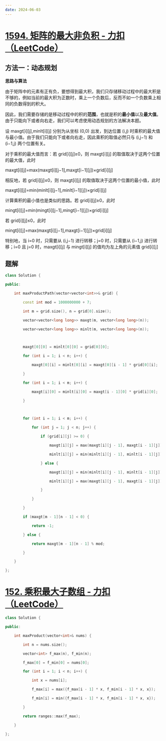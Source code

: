 ```yaml
---
date: 2024-06-03
---
```

# [1594. 矩阵的最大非负积 - 力扣（LeetCode）](https://leetcode.cn/problems/maximum-non-negative-product-in-a-matrix/solutions/440336/ju-zhen-de-zui-da-fei-fu-ji-by-leetcode-solution/)

## 方法一：动态规划

**思路与算法**

由于矩阵中的元素有正有负，要想得到最大积，我们只存储移动过程中的最大积是不够的，例如当前的最大积为正数时，乘上一个负数后，反而不如一个负数乘上相同的负数得到的积大。

因此，我们需要存储的是移动过程中的积的**范围**，也就是积的**最小值**以及**最大值**。由于只能向下或者向右走，我们可以考虑使用动态规划的方法解决本题。

设 maxgt\[i\]\[j\],minlt\[i\]\[j\] 分别为从坐标 (0,0) 出发，到达位置 (i,j) 时乘积的最大值与最小值。由于我们只能向下或者向右走，因此乘积的取值必然只与 (i,j−1) 和 (i−1,j) 两个位置有关。

对于乘积的最大值而言：若 grid\[i\]\[j\]≥0，则 maxgt\[i\]\[j\] 的取值取决于这两个位置的最大值，此时

maxgt\[i\]\[j\]\=max(maxgt\[i\]\[j−1\],maxgt\[i−1\]\[j\])×grid\[i\]\[j\]

相反地，若 grid\[i\]\[j\]≤0，则 maxgt\[i\]\[j\] 的取值取决于这两个位置的最小值，此时

maxgt\[i\]\[j\]\=min(minlt\[i\]\[j−1\],minlt\[i−1\]\[j\])×grid\[i\]\[j\]

计算乘积的最小值也是类似的思路。若 grid\[i\]\[j\]≥0，此时

mingt\[i\]\[j\]\=min(mingt\[i\]\[j−1\],mingt\[i−1\]\[j\])×grid\[i\]\[j\]

若 grid\[i\]\[j\]≤0，此时

mingt\[i\]\[j\]\=max(maxgt\[i\]\[j−1\],maxgt\[i−1\]\[j\])×grid\[i\]\[j\]

特别地，当 i\=0 时，只需要从 (i,j−1) 进行转移；j\=0 时，只需要从 (i−1,j) 进行转移；i\=0 且 j\=0 时，maxgt\[i\]\[j\] 与 mingt\[i\]\[j\] 的值均为左上角的元素值 grid\[i\]\[j\]

## 题解
```cpp
class Solution {

public:

    int maxProductPath(vector<vector<int>>& grid) {

        const int mod = 1000000000 + 7;

        int m = grid.size(), n = grid[0].size();

        vector<vector<long long>> maxgt(m, vector<long long>(n));

        vector<vector<long long>> minlt(m, vector<long long>(n));

  

        maxgt[0][0] = minlt[0][0] = grid[0][0];

        for (int i = 1; i < n; i++) {

            maxgt[0][i] = minlt[0][i] = maxgt[0][i - 1] * grid[0][i];

        }

        for (int i = 1; i < m; i++) {

            maxgt[i][0] = minlt[i][0] = maxgt[i - 1][0] * grid[i][0];

        }

  

        for (int i = 1; i < m; i++) {

            for (int j = 1; j < n; j++) {

                if (grid[i][j] >= 0) {

                    maxgt[i][j] = max(maxgt[i][j - 1], maxgt[i - 1][j]) * grid[i][j];

                    minlt[i][j] = min(minlt[i][j - 1], minlt[i - 1][j]) * grid[i][j];

                } else {

                    maxgt[i][j] = min(minlt[i][j - 1], minlt[i - 1][j]) * grid[i][j];

                    minlt[i][j] = max(maxgt[i][j - 1], maxgt[i - 1][j]) * grid[i][j];

                }

            }

        }

        if (maxgt[m - 1][n - 1] < 0) {

            return -1;

        } else {

            return maxgt[m - 1][n - 1] % mod;

        }

    }

};
```



# [152. 乘积最大子数组 - 力扣（LeetCode）](https://leetcode.cn/problems/maximum-product-subarray/solutions/2968916/dong-tai-gui-hua-jian-ji-gao-xiao-python-i778/)

```cpp
class Solution {

public:

    int maxProduct(vector<int>& nums) {

        int n = nums.size();

        vector<int> f_max(n), f_min(n);

        f_max[0] = f_min[0] = nums[0];

        for (int i = 1; i < n; i++) {

            int x = nums[i];

            f_max[i] = max({f_max[i - 1] * x, f_min[i - 1] * x, x});

            f_min[i] = min({f_max[i - 1] * x, f_min[i - 1] * x, x});

        }

        return ranges::max(f_max);

    }

};
```

